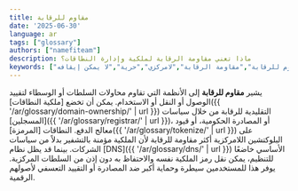 ```yaml
---
title: مقاوم للرقابة
date: '2025-06-30'
language: ar
tags: ["glossary"]
authors: ["namefiteam"]
description: ماذا تعني مقاومة الرقابة لملكية وإدارة النطاقات؟
keywords: ["مقاوم للرقابة","مقاومة الرقابة","لامركزي","حرية","لا يمكن إيقافه"]
---
```


يشير **مقاوم للرقابة** إلى الأنظمة التي تقاوم محاولات السلطات أو الوسطاء لتقييد الوصول أو النقل أو الاستخدام. يمكن أن تخضع [ملكية النطاقات]({{ '/ar/glossary/domain-ownership/' | url }}) التقليدية للرقابة من خلال سياسات [المسجلين]({{ '/ar/glossary/registrar/' | url }})، أو المصادرة الحكومية، أو قيود معالج الدفع. النطاقات [المرمزة]({{ '/ar/glossary/tokenize/' | url }}) على البلوكتشين اللامركزية أكثر مقاومة للرقابة لأن الملكية مؤمنة بالتشفير بدلاً من سياسات الشركات. بينما قد يظل نظام [DNS]({{ '/ar/glossary/dns/' | url }}) الأساسي خاضعًا للتنظيم، يمكن نقل رمز الملكية نفسه والاحتفاظ به دون إذن من السلطات المركزية. يوفر هذا للمستخدمين سيطرة وحماية أكبر ضد المصادرة أو التقييد التعسفي لأصولهم الرقمية.